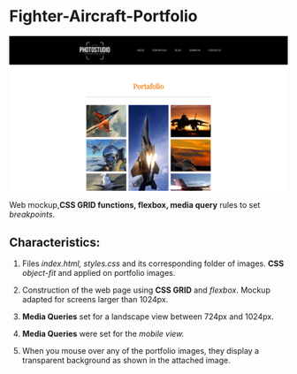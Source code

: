 # Fighter-Aircraft-Portfolio

![Fighter-Aircraft-Portfolio](./IMG/forREADME/p9-card.png "Fighter-Aircraft-Portfolio")

Web mockup,**CSS GRID functions, flexbox, media query** rules to set *breakpoints*.

## Characteristics:

1. Files *index.html, styles.css* and its corresponding folder of images. **CSS** *object-fit* and applied on portfolio images.

2. Construction of the web page using **CSS GRID** and *flexbox*. Mockup adapted for screens larger than 1024px.

3. **Media Queries** set for a landscape view between 724px and 1024px.

4. **Media Queries** were set for the *mobile view.*

5. When you mouse over any of the portfolio images, they display a transparent background as shown in the attached image.
